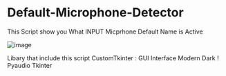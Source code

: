 # Default-Microphone-Detector
This Script show you What INPUT Micprhone Default Name is Active

![image](https://user-images.githubusercontent.com/120814446/219995396-70a19d21-b864-4c82-9700-d3072d8f43a6.png)

Libary that include this script
CustomTkinter : GUI Interface Modern Dark !
Pyaudio 
Tkinter 

